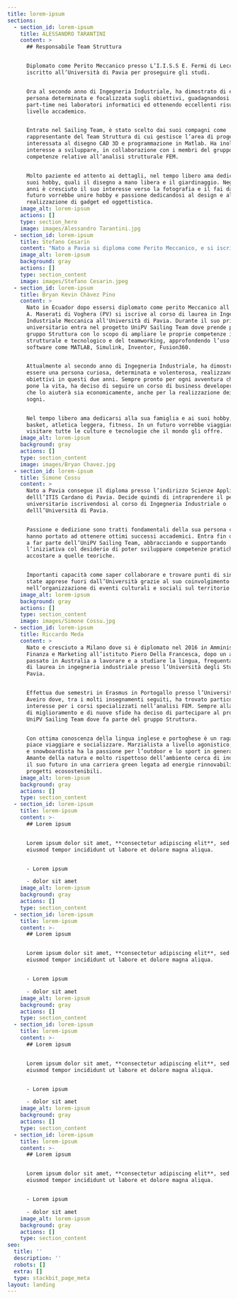```yaml
---
title: lorem-ipsum
sections:
  - section_id: lorem-ipsum
    title: ALESSANDRO TARANTINI
    content: >
      ## Responsabile Team Struttura


      Diplomato come Perito Meccanico presso L’I.I.S.S E. Fermi di Lecce, si è
      iscritto all’Università di Pavia per proseguire gli studi.


      Ora al secondo anno di Ingegneria Industriale, ha dimostrato di essere una
      persona determinata e focalizzata sugli obiettivi, guadagnandosi un
      part-time nei laboratori informatici ed ottenendo eccellenti risultati a
      livello accademico.


      Entrato nel Sailing Team, è stato scelto dai suoi compagni come
      rappresentante del Team Struttura di cui gestisce l’area di progetto
      interessata al disegno CAD 3D e programmazione in Matlab. Ha inoltre
      interesse a sviluppare, in collaborazione con i membri del gruppo, le
      competenze relative all’analisi strutturale FEM.


      Molto paziente ed attento ai dettagli, nel tempo libero ama dedicarsi ai
      suoi hobby, quali il disegno a mano libera e il giardinaggio. Negli ultimi
      anni è cresciuto il suo interesse verso la fotografia e il fai da te e in
      futuro vorrebbe unire hobby e passione dedicandosi al design e alla
      realizzazione di gadget ed oggettistica.
    image_alt: lorem-ipsum
    actions: []
    type: section_hero
    image: images/Alessandro Tarantini.jpg
  - section_id: lorem-ipsum
    title: Stefano Cesarin
    content: "Nato a Pavia si diploma come Perito Meccanico, e si iscrive all'Università di Pavia per continuare gli studi in ambito tecnico.\nAttualmente è al terzo anno di Ingegneria Industriale Meccanica e prossimo alla laurea. Entra a far parte dell’UniPV Sailing Team fin dalla\nnascita del progetto. Come membro \_\_\_ del team Struttura ha studiato la cinematica del meccanismo di controllo del volo, per poi occuparsi degli organi di collegamento della deriva, studio che sarà parte integrante della sua tesi di laurea.\n\nRagazzo motivato e ambizioso con tanta voglia di mettersi in gioco, nel tempo libero si dedica allo sport e all’organizzazione di eventi socio-culturali per i giovani di Pavia, ottenendo anche in questi ambiti ottimi risultati e grosse soddisfazioni. Ha svolto un corso di formazione da animatore, ruolo che ha praticato in oratori e campi estivi per ragazzi delle scuole medie.\n"
    image_alt: lorem-ipsum
    background: gray
    actions: []
    type: section_content
    image: images/Stefano Cesarin.jpeg
  - section_id: lorem-ipsum
    title: Bryan Kevin Chàvez Pino
    content: >
      Nato in Ecuador dopo essersi diplomato come perito Meccanico all'istituto
      A. Maserati di Voghera (PV) si iscrive al corso di laurea in Ingegneria
      Industriale Meccanica all'Università di Pavia. Durante il suo primo anno
      universitario entra nel progetto UniPV Sailing Team dove prende parte al
      gruppo Struttura con lo scopo di ampliare le proprie competenze in ambito
      strutturale e tecnologico e del teamworking, approfondendo l’uso di
      software come MATLAB, Simulink, Inventor, Fusion360.


      Attualmente al secondo anno di Ingegneria Industriale, ha dimostrato di
      essere una persona curiosa, determinata e volenterosa, realizzando i suoi
      obiettivi in questi due anni. Sempre pronto per ogni avventura che gli
      pone la vita, ha deciso di seguire un corso di business developer online
      che lo aiuterà sia economicamente, anche per la realizzazione dei propri
      sogni. 


      Nel tempo libero ama dedicarsi alla sua famiglia e ai suoi hobby, come il
      basket, atletica leggera, fitness. In un futuro vorrebbe viaggiare e
      visitare tutte le culture e tecnologie che il mondo gli offre.
    image_alt: lorem-ipsum
    background: gray
    actions: []
    type: section_content
    image: images/Bryan Chavez.jpg
  - section_id: lorem-ipsum
    title: Simone Cossu
    content: >
      Nato a Pavia consegue il diploma presso l’indirizzo Scienze Applicate
      delll’ITIS Cardano di Pavia. Decide quindi di intraprendere il percorso
      universitario iscrivendosi al corso di Ingegneria Industriale o
      delll’Università di Pavia.


      Passione e dedizione sono tratti fondamentali della sua persona che lo
      hanno portato ad ottenere ottimi successi accademici. Entra fin da subito
      a far parte dell’UniPV Sailing Team, abbracciando e supportando
      l’iniziativa col desiderio di poter sviluppare competenze pratiche da
      accostare a quelle teoriche.


      Importanti capacità come saper collaborare e trovare punti di sintesi sono
      state apprese fuori dall’Università grazie al suo coinvolgimento
      nell’organizzazione di eventi culturali e sociali sul territorio pavese.
    image_alt: lorem-ipsum
    background: gray
    actions: []
    type: section_content
    image: images/Simone Cossu.jpg
  - section_id: lorem-ipsum
    title: Riccardo Meda
    content: >
      Nato e cresciuto a Milano dove si è diplomato nel 2016 in Amministrazione
      Finanza e Marketing all’istituto Piero Della Francesca, dopo un anno
      passato in Australia a lavorare e a studiare la lingua, frequenta il corso
      di laurea in ingegneria industriale presso l’Università degli Studi di
      Pavia.


      Effettua due semestri in Erasmus in Portogallo presso l’Università di
      Aveiro dove, tra i molti insegnamenti seguiti, ha trovato particolare
      interesse per i corsi specializzati nell’analisi FEM. Sempre alla ricerca
      di miglioramento e di nuove sfide ha deciso di partecipare al progetto
      UniPV Sailing Team dove fa parte del gruppo Struttura.


      Con ottima conoscenza della lingua inglese e portoghese è un ragazzo a cui
      piace viaggiare e socializzare. Marzialista a livello agonistico, surfista
      e snowboardista ha la passione per l’outdoor e lo sport in generale.
      Amante della natura e molto rispettoso dell’ambiente cerca di indirizzare
      il suo futuro in una carriera green legata ad energie rinnovabili e a
      progetti ecosostenibili.
    image_alt: lorem-ipsum
    background: gray
    actions: []
    type: section_content
  - section_id: lorem-ipsum
    title: lorem-ipsum
    content: >-
      ## Lorem ipsum


      Lorem ipsum dolor sit amet, **consectetur adipiscing elit**, sed do
      eiusmod tempor incididunt ut labore et dolore magna aliqua.


      - Lorem ipsum

      - dolor sit amet
    image_alt: lorem-ipsum
    background: gray
    actions: []
    type: section_content
  - section_id: lorem-ipsum
    title: lorem-ipsum
    content: >-
      ## Lorem ipsum


      Lorem ipsum dolor sit amet, **consectetur adipiscing elit**, sed do
      eiusmod tempor incididunt ut labore et dolore magna aliqua.


      - Lorem ipsum

      - dolor sit amet
    image_alt: lorem-ipsum
    background: gray
    actions: []
    type: section_content
  - section_id: lorem-ipsum
    title: lorem-ipsum
    content: >-
      ## Lorem ipsum


      Lorem ipsum dolor sit amet, **consectetur adipiscing elit**, sed do
      eiusmod tempor incididunt ut labore et dolore magna aliqua.


      - Lorem ipsum

      - dolor sit amet
    image_alt: lorem-ipsum
    background: gray
    actions: []
    type: section_content
  - section_id: lorem-ipsum
    title: lorem-ipsum
    content: >-
      ## Lorem ipsum


      Lorem ipsum dolor sit amet, **consectetur adipiscing elit**, sed do
      eiusmod tempor incididunt ut labore et dolore magna aliqua.


      - Lorem ipsum

      - dolor sit amet
    image_alt: lorem-ipsum
    background: gray
    actions: []
    type: section_content
seo:
  title: ''
  description: ''
  robots: []
  extra: []
  type: stackbit_page_meta
layout: landing
---
```

